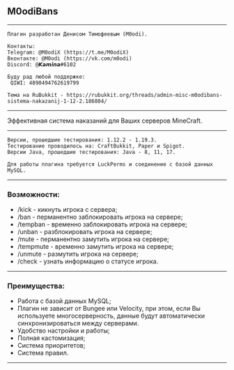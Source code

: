 M0odiBans
---
---
```
Плагин разработан Денисом Тимофеевым (M0odi).

Контакты:
Telegram: @M0odiX (https://t.me/M0odiX)
Вконтакте: @M0odi (https://vk.com/m0odi)    
Discord: @𝙆𝙖𝙢𝙞𝙣𝙖#6102

Буду рад любой поддержке:
 QIWI: 4890494762619799

Тема на RuBukkit - https://rubukkit.org/threads/admin-misc-m0odibans-sistema-nakazanij-1-12-2.186804/

```
---
Эффективная система наказаний для Ваших серверов MineCraft.

---
```
Версии, прошедшие тестирования: 1.12.2 - 1.19.3.
Тестирование проводилось на: CraftBukkit, Paper и Spigot.
Версии Java, прошедшие тестирования: Java - 8, 11, 17.

Для работы плагина требуется LuckPerms и соединение с базой данных MySQL.
```
---
### Возможности:
* /kick - кикнуть игрока с сервера;
* /ban - перманентно заблокировать игрока на сервере;
* /tempban - временно заблокировать игрока на сервере;
* /unban - разблокировать игрока на сервере;
* /mute - перманентно замутить игрока на сервере;
* /tempmute - временно замутить игрока на сервере;
* /unmute - размутить игрока на сервере;
* /check - узнать информацию о статусе игрока.
---
### Преимущества:
* Работа с базой данных MySQL;
* Плагин не зависит от Bungee или Velocity, при этом, если Вы используете многосерверность, данные будут автоматически синхронизироваться между серверами.
* Удобство настройки и работы;
* Полная кастомизация;
* Система приоритетов;
* Система правил.
---
